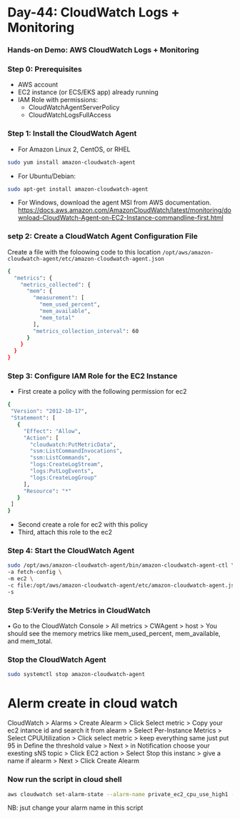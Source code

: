 # Day-44: CloudWatch Logs + Monitoring

### Hands-on Demo: AWS CloudWatch Logs + Monitoring
### Step 0: Prerequisites
 - AWS account
 - EC2 instance (or ECS/EKS app) already running
 - IAM Role with permissions:
     - CloudWatchAgentServerPolicy
     - CloudWatchLogsFullAccess
  
### Step 1: Install the CloudWatch Agent
 - For Amazon Linux 2, CentOS, or RHEL
```sh
sudo yum install amazon-cloudwatch-agent
```
 - For Ubuntu/Debian:
 ```sh
 sudo apt-get install amazon-cloudwatch-agent
 ```
 - For Windows, download the agent MSI from AWS documentation.
  https://docs.aws.amazon.com/AmazonCloudWatch/latest/monitoring/download-CloudWatch-Agent-on-EC2-Instance-commandline-first.html

### setp 2: Create a CloudWatch Agent Configuration File
Create a file with the foloowing code to this location  ```/opt/aws/amazon-cloudwatch-agent/etc/amazon-cloudwatch-agent.json```
```sh
{
  "metrics": {
    "metrics_collected": {
      "mem": {
        "measurement": [
          "mem_used_percent",
          "mem_available",
          "mem_total"
        ],
        "metrics_collection_interval": 60
      }
    }
  }
}
```

### Step 3: Configure IAM Role for the EC2 Instance
 -  First create a policy with the following permission for ec2
 ```sh
{
  "Version": "2012-10-17",
  "Statement": [
    {
      "Effect": "Allow",
      "Action": [
        "cloudwatch:PutMetricData",
        "ssm:ListCommandInvocations",
        "ssm:ListCommands",
        "logs:CreateLogStream",
        "logs:PutLogEvents",
        "logs:CreateLogGroup"
      ],
      "Resource": "*"
    }
  ]
}
```
 -  Second create a role for ec2 with this policy
 -  Third, attach this role to the ec2

### Step 4: Start the CloudWatch Agent
```sh
sudo /opt/aws/amazon-cloudwatch-agent/bin/amazon-cloudwatch-agent-ctl \
-a fetch-config \
-m ec2 \
-c file:/opt/aws/amazon-cloudwatch-agent/etc/amazon-cloudwatch-agent.json \
-s
```

### Step 5:Verify the Metrics in CloudWatch
•	Go to the CloudWatch Console > All metrics > CWAgent > host > 
 	You should see the memory metrics like mem_used_percent, mem_available, and mem_total.


### Stop the CloudWatch Agent
```sh
sudo systemctl stop amazon-cloudwatch-agent
```

# Alerm create in cloud watch

CloudWatch > Alarms > Create Alearm > Click Select metric > Copy your ec2 intance id and search it from alearm > Select Per-Instance Metrics > Select CPUUtilization > 
Click select metric > keep everything same just put 95 in Define the threshold value > Next > in Notification choose your exesting sNS topic >
Click EC2 action > Select Stop this instanc > give a name if alearm > Next > Click Create Alearm 

### Now run the script in cloud shell
```sh
aws cloudwatch set-alarm-state --alarm-name private_ec2_cpu_use_high1 --state-value ALARM --state-reason "Testing"
```
NB: jsut change your alarm name in this script


